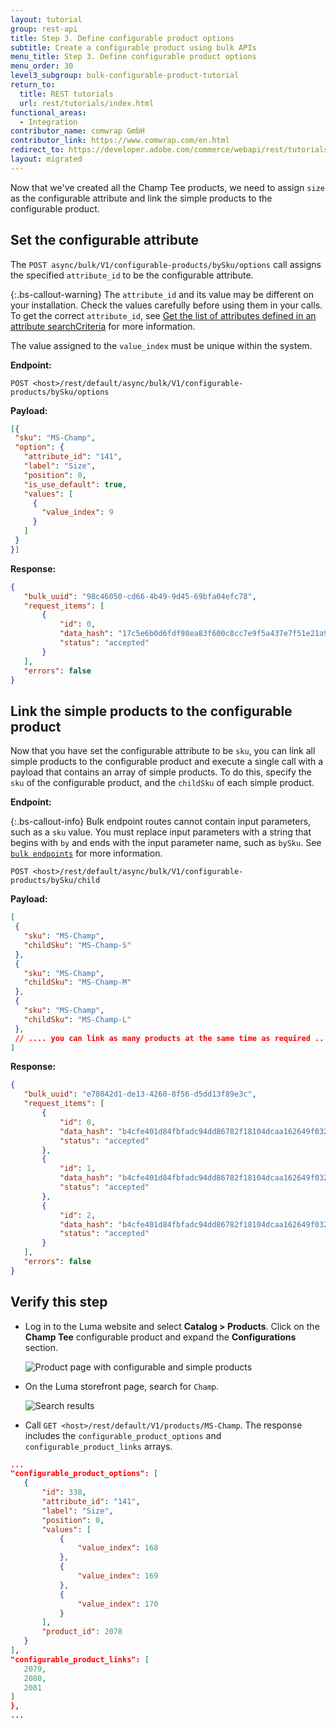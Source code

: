```yaml
---
layout: tutorial
group: rest-api
title: Step 3. Define configurable product options
subtitle: Create a configurable product using bulk APIs
menu_title: Step 3. Define configurable product options
menu_order: 30
level3_subgroup: bulk-configurable-product-tutorial
return_to:
  title: REST tutorials
  url: rest/tutorials/index.html
functional_areas:
  - Integration
contributor_name: comwrap GmbH
contributor_link: https://www.comwrap.com/en.html
redirect_to: https://developer.adobe.com/commerce/webapi/rest/tutorials/bulk-configurable-product/define-config-product-options/
layout: migrated
---
```


 Now that we've created all the Champ Tee products, we need to assign `size` as the configurable attribute and link the simple products to the configurable product.

## Set the configurable attribute

 The `POST async/bulk/V1/configurable-products/bySku/options` call assigns the specified `attribute_id` to be the configurable attribute.

{:.bs-callout-warning}
 The `attribute_id` and its value may be different on your installation. Check the values carefully before using them in your calls. To get the correct `attribute_id`, see [Get the list of attributes defined in an attribute searchCriteria](https://developer.adobe.com/commerce/webapi/rest/tutorials/configurable-product/plan-product) for more information.

 The value assigned to the `value_index` must be unique within the system.

 **Endpoint:**

 `POST <host>/rest/default/async/bulk/V1/configurable-products/bySku/options`

 **Payload:**

 ```json
[{
  "sku": "MS-Champ",
  "option": {
    "attribute_id": "141",
    "label": "Size",
    "position": 0,
    "is_use_default": true,
    "values": [
      {
        "value_index": 9
      }
    ]
  }
}]
```

 **Response:**

 ```json
{
    "bulk_uuid": "98c46050-cd66-4b49-9d45-69bfa04efc78",
    "request_items": [
        {
            "id": 0,
            "data_hash": "17c5e6b0d6fdf98ea83f600c8cc7e9f5a437e7f51e21a9c40070bb6208e1334c",
            "status": "accepted"
        }
    ],
    "errors": false
}
```

## Link the simple products to the configurable product

Now that you have set the configurable attribute to be `sku`, you can link all simple products to the configurable product and execute a single call with a payload that contains an array of simple products. To do this, specify the `sku` of the configurable product, and the `childSku` of each simple product.

 **Endpoint:**

 {:.bs-callout-info}
Bulk endpoint routes cannot contain input parameters, such as a `sku` value.  You must replace input parameters with a string that begins with `by` and ends with the input parameter name, such as `bySku`. See [`bulk endpoints`](https://developer.adobe.com/commerce/webapi/rest/use-rest/bulk-endpoints) for more information.

 `POST <host>/rest/default/async/bulk/V1/configurable-products/bySku/child`

 **Payload:**

 ```json
[
  {
    "sku": "MS-Champ",
    "childSku": "MS-Champ-S"
  },
  {
    "sku": "MS-Champ",
    "childSku": "MS-Champ-M"
  },
  {
    "sku": "MS-Champ",
    "childSku": "MS-Champ-L"
  },
  // .... you can link as many products at the same time as required ....
]
```

 **Response:**

 ```json
{
    "bulk_uuid": "e78042d1-de13-4260-8f56-d5dd13f89e3c",
    "request_items": [
        {
            "id": 0,
            "data_hash": "b4cfe401d84fbfadc94dd86782f18104dcaa162649f032fe105420037a44f795",
            "status": "accepted"
        },
        {
            "id": 1,
            "data_hash": "b4cfe401d84fbfadc94dd86782f18104dcaa162649f032fe105420037a44f795",
            "status": "accepted"
        },
        {
            "id": 2,
            "data_hash": "b4cfe401d84fbfadc94dd86782f18104dcaa162649f032fe105420037a44f795",
            "status": "accepted"
        }
    ],
    "errors": false
}
```

## Verify this step

*  Log in to the Luma website and select **Catalog > Products**. Click on the **Champ Tee** configurable product and expand the **Configurations** section.

   ![Product page with configurable and simple products](https://developer.adobe.com/commerce/webapi/rest/images/configurations-section.png)

*  On the Luma storefront page, search for `Champ`.

   ![Search results](https://developer.adobe.com/commerce/webapi/rest/images/search-results.png)

*  Call `GET <host>/rest/default/V1/products/MS-Champ`. The response includes the `configurable_product_options` and `configurable_product_links` arrays.

 ```json
...
"configurable_product_options": [
    {
        "id": 338,
        "attribute_id": "141",
        "label": "Size",
        "position": 0,
        "values": [
            {
                "value_index": 168
            },
            {
                "value_index": 169
            },
            {
                "value_index": 170
            }
        ],
        "product_id": 2078
    }
],
"configurable_product_links": [
    2079,
    2080,
    2081
]
},
...
```
